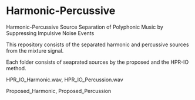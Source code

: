 # Harmonic-Percussive

Harmonic-Percussive Source Separation of Polyphonic Music by Suppressing Impulsive Noise Events

This repository consists of the separated harmonic and percussive sources from the mixture signal.

Each folder consists of seaprated sources by the proposed and the HPR-IO method.

HPR_IO_Harmonic.wav, HPR_IO_Percussion.wav

Proposed_Harmonic, Proposed_Percussion
